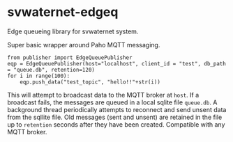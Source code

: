 # svwaternet-edgeq
Edge queueing library for svwaternet system.



Super basic wrapper around Paho MQTT messaging. 

```
from publisher import EdgeQueuePublisher
eqp = EdgeQueuePublisher(host="localhost", client_id = "test", db_path = "queue.db", retention=120)
for i in range(100):
    eqp.push_data("test_topic", "hello!!"+str(i))
```


This will attempt to broadcast data to the MQTT broker at `host`. If a broadcast fails, the messages
are queued in a local sqlite file `queue.db`. A background thread periodically attempts to reconnect
and send unsent data from the sqllite file. Old messages (sent and unsent) are retained in the file up to
`retention` seconds after they have been created. Compatible with any MQTT broker.
